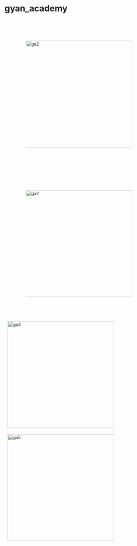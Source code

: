 # gyan_academy

<img src="https://github.com/arun-praveen-d-58/GyanAcademy/assets/116140047/bca64967-78dc-4c5c-b6eb-193278f87f6d" alt="ga2" width="350" style="margin: 70px;"/>
<img src="https://github.com/arun-praveen-d-58/GyanAcademy/assets/116140047/bca64967-78dc-4c5c-b6eb-193278f87f6d" alt="ga2" width="350" style="margin: 70px;"/>
<img src="https://github.com/arun-praveen-d-58/GyanAcademy/assets/116140047/b36d4974-e35a-4dbe-9374-c4f442368c73" alt="ga3" width="350"  style="margin: 10px;"/>
<img src="https://github.com/arun-praveen-d-58/GyanAcademy/assets/116140047/1f476a61-d52b-4e17-b698-554c80be3598" alt="ga5" width="350"   style="margin: 10px;" />
